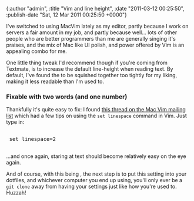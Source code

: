 

{:author "admin", :title "Vim and line height", :date "2011-03-12 00:25:50", :publish-date "Sat, 12 Mar 2011 00:25:50 +0000"}



<!-- content below -->

I've switched to using MacVim lately as my editor, partly because I work on servers a fair amount in my job, and partly because well... lots of other people who are better programmers than me are generally singing it's praises, and the mix of Mac like UI polish, and power offered by Vim is an appealing combo  for me.

One little thing tweak I'd recommend though if you're coming from Textmate, is to increase the default line-height when reading text. By default, I've found the to be squished together too tightly for my liking, making it less readable than I'm used to.

### Fixable with two words (and one number)

Thankfully it's quite easy to fix: I found [this thread on the Mac Vim mailing list](http://vim.1045645.n5.nabble.com/How-do-I-change-the-line-height-td1217884.html) which had a few tips on using the `set linespace` command in Vim. Just type in:

<pre lang='vim'>

 set linespace=2

</pre>

...and once again, staring at text should become relatively easy on the eye again.

And of course, with this being , the next step is to put this setting into your dotfiles, and whichever computer you end up using, you'll only ever be a `git clone` away from having your settings just like how you're used to. Huzzah!

